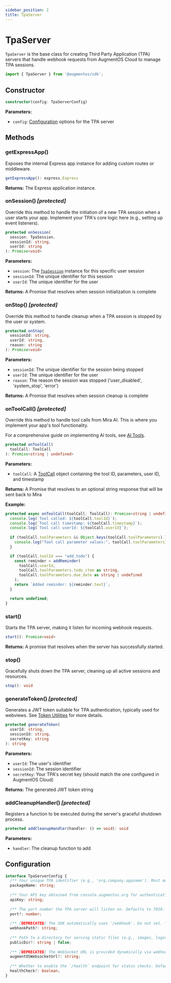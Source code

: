 ```yaml
---
sidebar_position: 2
title: TpaServer
---
```


# TpaServer

`TpaServer` is the base class for creating Third Party Application (TPA) servers that handle webhook requests from AugmentOS Cloud to manage TPA sessions.

```typescript
import { TpaServer } from '@augmentos/sdk';
```

## Constructor

```typescript
constructor(config: TpaServerConfig)
```

**Parameters:**
- `config`: [Configuration](#configuration) options for the TPA server

## Methods

### getExpressApp()

Exposes the internal Express app instance for adding custom routes or middleware.

```typescript
getExpressApp(): express.Express
```

**Returns:** The Express application instance.

### onSession() _[protected]_

Override this method to handle the initiation of a new TPA session when a user starts your app. Implement your TPA's core logic here (e.g., setting up event listeners).

```typescript
protected onSession(
  session: TpaSession, 
  sessionId: string, 
  userId: string
): Promise<void>
```

**Parameters:**
- `session`: The [`TpaSession`](/reference/tpa-session) instance for this specific user session
- `sessionId`: The unique identifier for this session
- `userId`: The unique identifier for the user

**Returns:** A Promise that resolves when session initialization is complete

### onStop() _[protected]_

Override this method to handle cleanup when a TPA session is stopped by the user or system.

```typescript
protected onStop(
  sessionId: string, 
  userId: string, 
  reason: string
): Promise<void>
```

**Parameters:**
- `sessionId`: The unique identifier for the session being stopped
- `userId`: The unique identifier for the user
- `reason`: The reason the session was stopped ('user_disabled', 'system_stop', 'error')

**Returns:** A Promise that resolves when session cleanup is complete

### onToolCall() _[protected]_

Override this method to handle tool calls from Mira AI. This is where you implement your app's tool functionality.

For a comprehensive guide on implementing AI tools, see [AI Tools](/tools).

```typescript
protected onToolCall(
  toolCall: ToolCall
): Promise<string | undefined>
```

**Parameters:**
- `toolCall`: A [ToolCall](/reference/interfaces/tool-types#toolcall) object containing the tool ID, parameters, user ID, and timestamp

**Returns:** A Promise that resolves to an optional string response that will be sent back to Mira

**Example:**
```typescript
protected async onToolCall(toolCall: ToolCall): Promise<string | undefined> {
  console.log(`Tool called: ${toolCall.toolId}`);
  console.log(`Tool call timestamp: ${toolCall.timestamp}`);
  console.log(`Tool call userId: ${toolCall.userId}`);
  
  if (toolCall.toolParameters && Object.keys(toolCall.toolParameters).length > 0) {
    console.log("Tool call parameter values:", toolCall.toolParameters);
  }

  if (toolCall.toolId === "add_todo") {
    const reminder = addReminder(
      toolCall.userId, 
      toolCall.toolParameters.todo_item as string, 
      toolCall.toolParameters.due_date as string | undefined
    );
    return `Added reminder: ${reminder.text}`;
  }

  return undefined;
}
```

### start()

Starts the TPA server, making it listen for incoming webhook requests.

```typescript
start(): Promise<void>
```

**Returns:** A promise that resolves when the server has successfully started.

### stop()

Gracefully shuts down the TPA server, cleaning up all active sessions and resources.

```typescript
stop(): void
```

### generateToken() _[protected]_

Generates a JWT token suitable for TPA authentication, typically used for webviews. See [Token Utilities](/reference/token-utils) for more details.

```typescript
protected generateToken(
  userId: string, 
  sessionId: string, 
  secretKey: string
): string
```

**Parameters:**
- `userId`: The user's identifier
- `sessionId`: The session identifier
- `secretKey`: Your TPA's secret key (should match the one configured in AugmentOS Cloud)

**Returns:** The generated JWT token string

### addCleanupHandler() _[protected]_

Registers a function to be executed during the server's graceful shutdown process.

```typescript
protected addCleanupHandler(handler: () => void): void
```

**Parameters:**
- `handler`: The cleanup function to add

## Configuration

```typescript
interface TpaServerConfig {
  /** Your unique TPA identifier (e.g., 'org.company.appname'). Must match console.augmentos.org. */
  packageName: string;
  
  /** Your API key obtained from console.augmentos.org for authentication. */
  apiKey: string;
  
  /** The port number the TPA server will listen on. Defaults to 7010. */
  port?: number;
  
  /** [DEPRECATED] The SDK automatically uses '/webhook'. Do not set. */
  webhookPath?: string;
  
  /** Path to a directory for serving static files (e.g., images, logos). Set to `false` to disable. Defaults to `false`. */
  publicDir?: string | false;
  
  /** [DEPRECATED] The WebSocket URL is provided dynamically via webhooks. Do not set. */
  augmentOSWebsocketUrl?: string;
  
  /** Whether to enable the `/health` endpoint for status checks. Defaults to `true`. */
  healthCheck?: boolean;
}
```